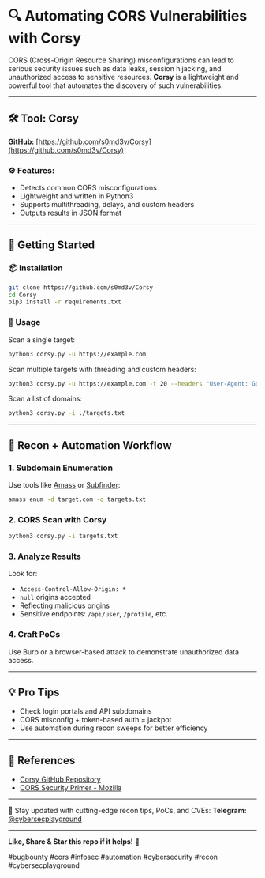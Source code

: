 # 🔍 Automating CORS Vulnerabilities with Corsy

CORS (Cross-Origin Resource Sharing) misconfigurations can lead to serious security issues such as data leaks, session hijacking, and unauthorized access to sensitive resources. **Corsy** is a lightweight and powerful tool that automates the discovery of such vulnerabilities.

---

## 🛠 Tool: Corsy
**GitHub:** [https://github.com/s0md3v/Corsy](https://github.com/s0md3v/Corsy)

### ⚙️ Features:
- Detects common CORS misconfigurations
- Lightweight and written in Python3
- Supports multithreading, delays, and custom headers
- Outputs results in JSON format

---

## 🧪 Getting Started

### 📦 Installation
```bash
git clone https://github.com/s0md3v/Corsy
cd Corsy
pip3 install -r requirements.txt
```

### 🚀 Usage
Scan a single target:
```bash
python3 corsy.py -u https://example.com
```

Scan multiple targets with threading and custom headers:
```bash
python3 corsy.py -u https://example.com -t 20 --headers "User-Agent: GoogleBot\nCookie: SESSION=Hacked"
```

Scan a list of domains:
```bash
python3 corsy.py -i ./targets.txt
```

---

## 🔎 Recon + Automation Workflow

### 1. Subdomain Enumeration
Use tools like [Amass](https://github.com/owasp-amass) or [Subfinder](https://github.com/projectdiscovery/subfinder):
```bash
amass enum -d target.com -o targets.txt
```

### 2. CORS Scan with Corsy
```bash
python3 corsy.py -i targets.txt
```

### 3. Analyze Results
Look for:
- `Access-Control-Allow-Origin: *`
- `null` origins accepted
- Reflecting malicious origins
- Sensitive endpoints: `/api/user`, `/profile`, etc.

### 4. Craft PoCs
Use Burp or a browser-based attack to demonstrate unauthorized data access.

---

## 💡 Pro Tips
- Check login portals and API subdomains
- CORS misconfig + token-based auth = jackpot
- Use automation during recon sweeps for better efficiency

---

## 🧠 References
- [Corsy GitHub Repository](https://github.com/s0md3v/Corsy)
- [CORS Security Primer - Mozilla](https://developer.mozilla.org/en-US/docs/Web/HTTP/CORS)

---

📡 Stay updated with cutting-edge recon tips, PoCs, and CVEs:
**Telegram:** [@cybersecplayground](https://t.me/cybersecplayground)

---

**Like, Share & Star this repo if it helps!** 🌟

#bugbounty #cors #infosec #automation #cybersecurity #recon #cybersecplayground
